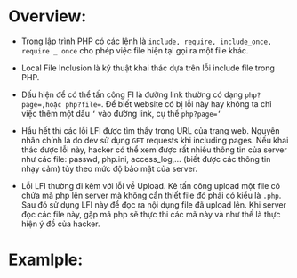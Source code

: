 # Overview:

- Trong lập trình PHP có các lệnh là `include, require, include_once, require _ once` cho phép việc file hiện tại gọi ra một file khác.

- Local File Inclusion là kỹ thuật khai thác dựa trên lỗi include file trong PHP.

- Dấu hiện để có thể tấn công FI là đường link thường có dạng `php?page=,hoặc php?file=`. Để biết website có bị lỗi này hay không ta chỉ việc thêm một dấu `‘` vào đường link, cụ thể `php?page=‘`

- Hầu hết thì các lỗi LFI được tìm thấy trong URL của trang web. Nguyên nhân chính là do dev sử dụng `GET` requests khi including pages. Nếu khai thác được lỗi này, hacker có thể xem được rất nhiều thông tin của server như các file: passwd, php.ini, access_log,… (biết được các thông tin nhạy cảm) tùy theo mức độ bảo mật của server.

- Lỗi LFI thường đi kèm với lỗi về Upload. Kẻ tấn công upload một file có chứa mã php lên server mà không cần thiết file đó phải có kiểu là `.php`. Sau đó sử dụng LFI này để đọc ra nội dụng file đã upload lên. Khi server đọc các file này, gặp mã php sẽ thực thi các mã này và như thế là thực hiện ý đồ của hacker.

# Examlple:


